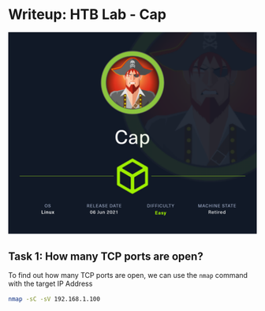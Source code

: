 # Writeup: HTB Lab - Cap
![alt text](/images/Cap.png)
## Task 1: How many TCP ports are open?
To find out how many TCP ports are open, we can use the `nmap` command with the target IP Address

```bash
nmap -sC -sV 192.168.1.100
